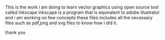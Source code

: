 This is the work i am doing to learn vector graphics using open source tool called inkscape
inkscape is a program that is equivalent to adobe illustrator and i am working on few concepts 
these files includes all the necessary files such as pdf,png and svg files to know how i did it.

thank you
